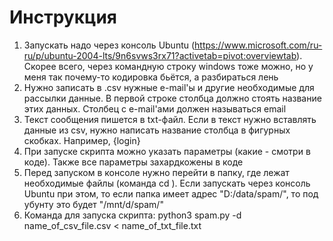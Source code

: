 # Инструкция
1) Запускать надо через консоль Ubuntu (https://www.microsoft.com/ru-ru/p/ubuntu-2004-lts/9n6svws3rx71?activetab=pivot:overviewtab). Скорее всего, через командную строку windows тоже можно, но у меня так почему-то кодировка бьётся, а разбираться лень
2) Нужно записать в .csv нужные e-mail'ы и другие необходимые для рассылки данные. В первой строке столбца должно стоять название этих данных. Столбец с e-mail'ами должен называться email
3) Текст сообщения пишется в txt-файл. Если в текст нужно вставлять данные из csv, нужно написать название столбца в фигурных скобках. Например, {login}
4) При запуске скрипта можно указать параметры (какие - смотри в коде). Также все параметры захардкожены в коде
5) Перед запуском в консоле нужно перейти в папку, где лежат необходимые файлы (команда cd <path-to-dir>). Если запускать через консоль Ubuntu при этом, то если папка имеет адрес "D:/data/spam/", то под убунту это будет "/mnt/d/spam/"
7) Команда для запуска скрипта: python3 spam.py -d name_of_csv_file.csv < name_of_txt_file.txt